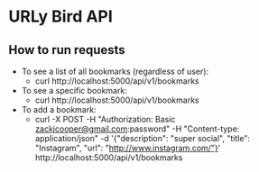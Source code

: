 # URLy Bird API

## How to run requests

* To see a list of all bookmarks (regardless of user):
  * curl http://localhost:5000/api/v1/bookmarks
* To see a specific bookmark:
  * curl http://localhost:5000/api/v1/bookmarks
* To add a bookmark:
  * curl -X POST -H "Authorization: Basic zackjcooper@gmail.com:password" -H "Content-type: application/json" -d '{"description": "super social", "title": "Instagram", "url": "http://www.instagram.com/"}' http://localhost:5000/api/v1/bookmarks
